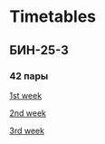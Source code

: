 # Timetables

## БИН-25-3

### 42 пары

[1st week](./timetable_1w.md)

[2nd week](./timetable_2w.md)

[3rd week](./timetable_3w.md)